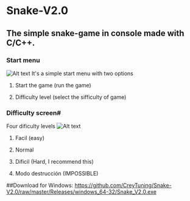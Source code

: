 # Snake-V2.0

## The simple snake-game in console made with C/C++.


### Start menu
![Alt text](https://github.com/CreyTuning/Snake-V2.0/blob/master/Images/1.PNG?raw=true "Main Menu")
It's a simple start menu with two options

1) Start the game (run the game)

2) Difficulty level (select the sifficulty of game)


### Difficulty screen#
Four dificulty levels
![Alt text](https://github.com/CreyTuning/Snake-V2.0/blob/master/Images/5.PNG?raw=true "Main Menu")
1) Facil (easy)

2) Normal

3) Dificil (Hard, I recommend this)

4) Modo destrucción (IMPOSSIBLE)

##Download for Windows: 
https://github.com/CreyTuning/Snake-V2.0/raw/master/Releases/windows_64-32/Snake_V2.0.exe